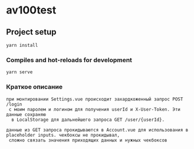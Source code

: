 # av100test

## Project setup

```
yarn install
```

### Compiles and hot-reloads for development

```
yarn serve
```

### Краткое описание

```
при монтировании Settings.vue происходит захардкоженный запрос POST /login
 с моим паролем и логином для получения userId и X-User-Token. Эти данные сохраняю
  в LocalStorage для дальнейшего запроса GET /user/{userId}.
```

```
данные из GET запроса прокидываются в Account.vue для использования в placeholder inputs. чекбоксы не прокидывал,
 сложно связать значения приходящих данных и нужных чекбоксов
```

```

```
